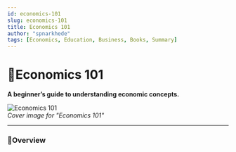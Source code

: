 ```yaml
---
id: economics-101
slug: economics-101
title: Economics 101
author: "spnarkhede"
tags: [Economics, Education, Business, Books, Summary]
---
```


# 📒Economics 101

**A beginner’s guide to understanding economic concepts.**

![Economics 101](/books/covers/economics101.jpg)  
*Cover image for "Economics 101"*

---

### 📖Overview